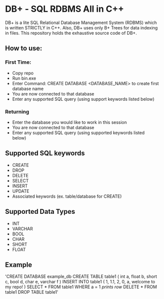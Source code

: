 # DB+ - SQL RDBMS All in C++
DB+ is a lite SQL Relational Database Management System (RDBMS) which is written STRICTLY in C++. Also, DB+ uses only B+ Trees for data indexing in files.
This repository holds the exhaustive source code of DB+. 
## How to use:
### First Time:
- Copy repo
- Run bin.exe
- Enter Command: CREATE DATABASE <DATABASE_NAME> to create first database name
- You are now connected to that database
- Enter any supported SQL query (using support keywords listed below)
### Returning
- Enter the database you would like to work in this session
- You are now connected to that database
- Enter any supported SQL query (using supported keywords listed below)

## Supported SQL keywords
- CREATE
- DROP
- DELETE
- SELECT
- INSERT
- UPDATE
- Associated keywords (ex. table/database for CREATE)
## Supported Data Types
- INT
- VARCHAR
- BOOL
- CHAR
- SHORT
- FLOAT
## Example
'CREATE DATABASE example_db
CREATE TABLE table1 ( int a, float b, short c, bool d, char e, varchar f )
INSERT INTO table1 ( 1, 1.1, 2, 0, a, welcome to my repo! )
SELECT * FROM table1 WHERE a = 1
*prints row*
DELETE * FROM table1
DROP TABLE table1'

